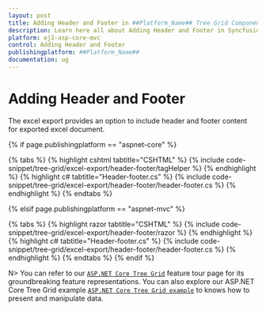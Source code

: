 ```yaml
---
layout: post
title: Adding Header and Footer in ##Platform_Name## Tree Grid Component | Syncfusion
description: Learn here all about Adding Header and Footer in Syncfusion ##Platform_Name## Tree Grid component of Syncfusion Essential JS 2 and more.
platform: ej2-asp-core-mvc
control: Adding Header and Footer
publishingplatform: ##Platform_Name##
documentation: ug
---
```



# Adding Header and Footer

The excel export provides an option to include header and footer content for exported excel document.

{% if page.publishingplatform == "aspnet-core" %}

{% tabs %}
{% highlight cshtml tabtitle="CSHTML" %}
{% include code-snippet/tree-grid/excel-export/header-footer/tagHelper %}
{% endhighlight %}
{% highlight c# tabtitle="Header-footer.cs" %}
{% include code-snippet/tree-grid/excel-export/header-footer/header-footer.cs %}
{% endhighlight %}
{% endtabs %}

{% elsif page.publishingplatform == "aspnet-mvc" %}

{% tabs %}
{% highlight razor tabtitle="CSHTML" %}
{% include code-snippet/tree-grid/excel-export/header-footer/razor %}
{% endhighlight %}
{% highlight c# tabtitle="Header-footer.cs" %}
{% include code-snippet/tree-grid/excel-export/header-footer/header-footer.cs %}
{% endhighlight %}
{% endtabs %}
{% endif %}



N> You can refer to our  [`ASP.NET Core Tree Grid`](https://www.syncfusion.com/aspnet-core-ui-controls/tree-grid) feature tour page for its groundbreaking feature representations. You can also explore our ASP.NET Core Tree Grid example [`ASP.NET Core Tree Grid example`](https://ej2.syncfusion.com/aspnetcore/TreeGrid/Overview#/material) to knows how to present and manipulate data.